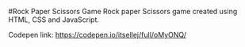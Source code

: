 #Rock Paper Scissors Game
Rock paper Scissors game created using HTML, CSS and JavaScript.

Codepen link:
https://codepen.io/itsellej/full/oMyONQ/

